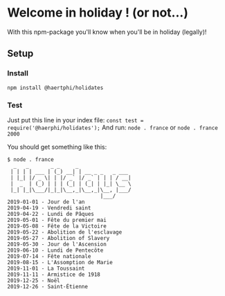# Welcome in holiday ! (or not...)
With this npm-package you'll know when you'll be in holiday (legally)!
## Setup
### Install
`npm install @haertphi/holidates`
### Test
Just put this line in your index file:
`const test = require('@haerphi/holidates');`
And run:
`node . france`
or
`node . france 2000`

You should get something like this:
```
$ node . france
  _   _       _ _     _                 
 | | | | ___ | (_) __| | __ _ _   _ ___ 
 | |_| |/ _ \| | |/ _` |/ _` | | | / __|
 |  _  | (_) | | | (_| | (_| | |_| \__ \
 |_| |_|\___/|_|_|\__,_|\__,_|\__, |___/
                              |___/     
2019-01-01 - Jour de l'an
2019-04-19 - Vendredi saint
2019-04-22 - Lundi de Pâques
2019-05-01 - Fête du premier mai
2019-05-08 - Fête de la Victoire
2019-05-22 - Abolition de l'esclavage
2019-05-27 - Abolition of Slavery
2019-05-30 - Jour de l'Ascension
2019-06-10 - Lundi de Pentecôte
2019-07-14 - Fête nationale
2019-08-15 - L'Assomption de Marie
2019-11-01 - La Toussaint
2019-11-11 - Armistice de 1918
2019-12-25 - Noël
2019-12-26 - Saint-Étienne
```